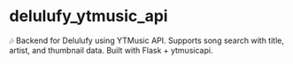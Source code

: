 # delulufy_ytmusic_api
🎶 Backend for Delulufy using YTMusic API. Supports song search with title, artist, and thumbnail data. Built with Flask + ytmusicapi.
